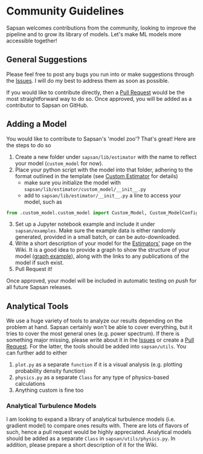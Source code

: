 # Community Guidelines

Sapsan welcomes contributions from the community, looking to improve the pipeline and to grow its library of models. Let's make ML models more accessible together!

## General Suggestions
Please feel free to post any bugs you run into or make suggestions through the [Issues](https://github.com/pikarpov-LANL/Sapsan/issues). I will do my best to address them as soon as possible.

If you would like to contribute directly, then a [Pull Request](https://github.com/pikarpov-LANL/Sapsan/pulls) would be the most straightforward way to do so. Once approved, you will be added as a contributor to Sapsan on GitHub.

## Adding a Model
You would like to contribute to Sapsan's 'model zoo'? That's great! Here are the steps to do so
1. Create a new folder under `sapsan/lib/estimator` with the name to reflect your model (`custom_model` for now).
2. Place your python script with the model into that folder, adhering to the format outlined in the template (see [Custom Estimator](https://github.com/pikarpov-LANL/Sapsan/wiki/Custom-Estimator) for details)
   * make sure you initialize the model with `sapsan/lib/estimator/custom_model/__init__.py`
   * add to `sapsan/lib/estimator/__init__.py` a line to access your model, such as
```python
from .custom_model.custom_model import Custom_Model, Custom_ModelConfig
```
3. Set up a Jupyter notebook example and include it under `sapsan/examples`. Make sure the example data is either randomly generated, provided in a small batch, or can be auto-downloaded.
4. Write a short description of your model for the [Estimators'](https://github.com/pikarpov-LANL/Sapsan/wiki/Estimators) page on the Wiki. It is a good idea to provide a graph to show the structure of your model ([graph example](https://github.com/pikarpov-LANL/Sapsan/wiki/Model-Graph)), along with the links to any publications of the model if such exist.
5. Pull Request it!

Once approved, your model will be included in automatic testing on _push_ for all future Sapsan releases.

## Analytical Tools
We use a huge variety of tools to analyze our results depending on the problem at hand. Sapsan certainly won't be able to cover everything, but it tries to cover the most general ones (e.g. power spectrum). If there is something major missing, please write about it in the [Issues](https://github.com/pikarpov-LANL/Sapsan/issues) or create a [Pull Request](https://github.com/pikarpov-LANL/Sapsan/pulls). For the latter, the tools should be added into `sapsan/utils`. You can further add to either
1. `plot.py` as a separate `function` if it is a visual analysis (e.g. plotting probability density function) 
2. `physics.py` as a separate `Class` for any type of physics-based calculations
3. Anything custom is fine too



### Analytical Turbulence Models
I am looking to expand a library of analytical turbulence models (i.e. gradient model) to compare ones results with. There are lots of flavors of such, hence a pull request would be highly appreciated. Analytical models should be added as a separate `Class` in `sapsan/utils/physics.py`. In addition, please prepare a short description of it for the Wiki.